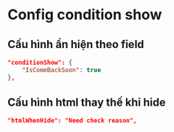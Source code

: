 # Config condition show

## Cấu hình ẩn hiện theo field

```json
"conditionShow": {
    "IsComeBackSoon": true
},
```

## Cấu hình html thay thế khi hide

```json
"htmlWhenHide": "Need check reason",
```
